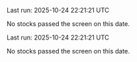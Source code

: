 

Last run: 2025-10-24 22:21:21 UTC

No stocks passed the screen on this date.


Last run: 2025-10-24 22:21:21 UTC

No stocks passed the screen on this date.

